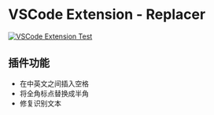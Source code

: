 # VSCode Extension - Replacer

[![VSCode Extension Test](https://github.com/fujiawei-dev/ext-replacer/actions/workflows/vscode-extension-test.yml/badge.svg?branch=main)](https://github.com/fujiawei-dev/ext-replacer/actions/workflows/vscode-extension-test.yml)

## 插件功能

- 在中英文之间插入空格
- 将全角标点替换成半角
- 修复识别文本
